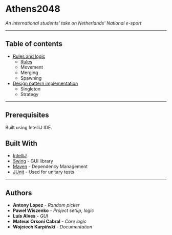 Athens2048
===

*An international students' take on Netherlands' National e-sport*

---

## Table of contents

* [Rules and logic](/Rulesnlogic.md/)
  * [Rules](/Rulesnlogic.md/#Rules)
  * Movement
  * Merging
  * Spawning
* [Design pattern implementation](#DP)
  * Singleton
  * Strategy

***


## Prerequisites

Built using IntelliJ IDE.

## Built With

* [IntelliJ](https://www.jetbrains.com/idea/)
* [Swing](https://docs.oracle.com/javase/7/docs/api/javax/swing/package-summary.html) - GUI library
* [Maven](https://maven.apache.org/) - Dependency Management
* [JUnit](https://junit.org/) - Used for unitary tests

***

## Authors

* **Antony Lopez** - *Random picker*
* **Paweł Wiszenko** - *Project setup, logic*
* **Luís Alves** - *GUI*
* **Mateus Orsoni Cabral** - *Core logic*
* **Wojciech Karpiński** - *Documentation*
